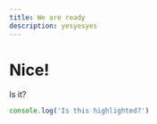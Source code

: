 ```yaml
---
title: We are ready
description: yesyesyes
---
```

# Nice!

Is it?

```js
console.log('Is this highlighted?')
```